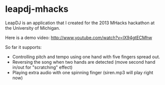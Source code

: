 leapdj-mhacks
=============
LeapDJ is an application that I created for the 2013 MHacks hackathon at the University of Michigan. 

Here is a demo video: http://www.youtube.com/watch?v=lX94gtECMhw

So far it supports:
  - Controlling pitch and tempo using one hand with five fingers spread out.
  - Reversing the song when two hands are detected (move second hand in/out for "scratching" effect)
  - Playing extra audio with one spinning finger (siren.mp3 will play right now)
